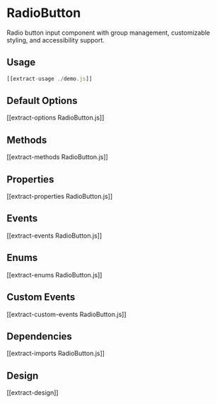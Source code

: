 # RadioButton

Radio button input component with group management, customizable styling, and accessibility support.

## Usage

```js
[[extract-usage ./demo.js]]
```

## Default Options

[[extract-options RadioButton.js]]

## Methods

[[extract-methods RadioButton.js]]

## Properties

[[extract-properties RadioButton.js]]

## Events

[[extract-events RadioButton.js]]

## Enums

[[extract-enums RadioButton.js]]

## Custom Events

[[extract-custom-events RadioButton.js]]

## Dependencies

[[extract-imports RadioButton.js]]

## Design

[[extract-design]]
